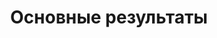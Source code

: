 ---
title: "Основные результаты"
layout: results

results:
  - title: Заголовок 1
    content: result01/content.md
    articles: result01/articles.md
    weight: 100
  - content: result02/content.md
    articles: result02/articles.md
    weight: 10
---